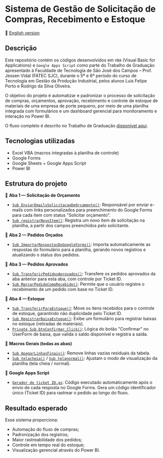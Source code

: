 # Sistema de Gestão de Solicitação de Compras, Recebimento e Estoque
📄 [English version](README_English.md)
## Descrição
Este repositório contém os códigos desenvolvidos em `VBA` (Visual Basic for Applications) e `Google Apps Script` como parte do Trabalho de Graduação apresentado à Faculdade de Tecnologia de São José dos Campos – Prof. Jessen Vidal (FATEC SJC), durante o 5º e 6º período do curso de Tecnologia em Gestão da Produção Industrial, pelos alunos Luis Felipe Porto e Rodrigo da Silva Oliveira.

O objetivo do projeto é automatizar e padronizar o processo de solicitação de compras, orçamentos, aprovação, recebimento e controle de estoque de materiais de uma empresa de porte pequeno, por meio de uma planilha integrada com formulários e um dashboard gerencial para monitoramento e interação no Power BI.

O fluxo completo é descrito no Trabalho de Graduação [disponível aqui](https://drive.google.com/file/d/1il2iBtzbF8Q_8AwS4Z1RSmsinUmUGz2x/view?usp=sharing).

## Tecnologias utilizadas
- Excel VBA (macros integradas à planilha de controle)
- Google Forms
- Google Sheets + Google Apps Script
- Power BI

## Estrutura do projeto
🔹 **Aba 1 — Solicitação de Orçamento**  
- [`Sub EnviarEmailsSolicitacaoDeOrcamento()`](vba/aba1/EnviarEmailsSolicitacaoDeOrcamento.bas): Responsável por enviar e-mails com links personalizados para preenchimento do Google Forms para cada item com status "Solicitar orçamento".
- [`Sub registrarNovoItem()`](vba/aba1/registrarNovoItem.bas): Registra um novo item de solicitação na planilha, a partir dos campos preenchidos pelo solicitante.  

🔹 **Aba 2 — Pedidos Orçados**  
- [`Sub ImportarRespostasDoGoogleForms()`](vba/aba2/ImportarRespostasDoGoogleForms.bas): Importa automaticamente as respostas do formulário para a planilha, gerando novos registros e atualizando o status dos pedidos.

🔹 **Aba 3 — Pedidos Aprovados**  
- [`Sub TransferirPedidosAprovados()`](vba/aba3/TransferirPedidosAprovados.bas): Transfere os pedidos aprovados da aba anterior para esta aba, com controle por Ticket ID.
- [`Sub MarcarPedidoComoRecebido()`](vba/aba3/MarcarPedidoComoRecebido.bas): Permite que o usuário registre o recebimento de um pedido com base no Ticket ID.

🔹 **Aba 4 — Estoque**  
- [`Sub TransferirParaEstoque()`](vba/aba4/TransferirParaEstoque.bas): Move os itens recebidos para o controle de estoque, garantindo não duplicidade pelo Ticket ID.
- [`Sub RegistrarBaixaEstoque()`](vba/aba4/RegistrarBaixaEstoque.bas): Exibe um formulário para registrar baixas no estoque (retiradas de materiais).
- [`Private Sub btnConfirmar_Click()`](vba/aba4/btnConfirmar_Click.bas): Lógica do botão "Confirmar" no UserForm de baixa, que valida o saldo disponível e registra a saída.

🔹 **Macros Gerais (todas as abas)**  
- [`Sub ApagarLinhasFinais()`](vba/macros-gerais/ApagarLinhasFinais.bas): Remove linhas vazias residuais da tabela.
- [`Sub telacheia()`](vba/macros-gerais/telacheia.bas) / [`Sub telanormal()`](vba/macros-gerais/telanormal.bas): Ajustam o modo de visualização da planilha (tela cheia / normal).

🔹 **Google Apps Script**  
- [`Gerador de ticket ID.gs`](google-apps-script/Gerador_TicketID.gs): Código executado automaticamente após o envio de cada resposta no Google Forms. Gera um código identificador único (Ticket ID) para rastrear o pedido ao longo do fluxo.

## Resultado esperado
Esse sistema proporciona:
- Automação do fluxo de compras;
- Padronização dos registros;
- Maior rastreabilidade dos pedidos;
- Controle em tempo real do estoque;
- Visualização gerencial através do Power BI.
